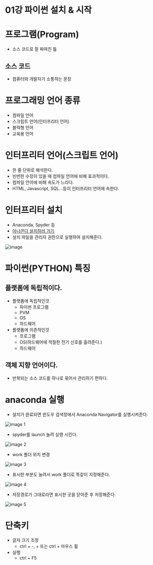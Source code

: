 # 01강 파이썬 설치 & 시작

# 프로그램(Program)

- 소스 코드로 잘 짜여진 틀

## 소스 코드

- 컴퓨터와 개발자가 소통하는 문장

# 프로그래밍 언어 종류

- 컴파일 언어
- 스크립트 언어(인터프리터 언어)
- 블럭형 언어
- 교육용 언어

# 인터프리터 언어(스크립트 언어)

- 한 줄 단위로 해석한다.
- 빈번한 수정이 있을 때 컴파일 언어에 비해 효과적이다.
- 컴파일 언어에 비해 속도가 느리다.
- HTML, Javascript, SQL…등이 인터프리터 언어에 속한다.

# 인터프리터 설치

- Anaconda, Spyder 등
- [아나콘다 설치하러 가기](https://www.anaconda.com/download/success)
- 설치 파일을 관리자 권한으로 실행하여 설치해준다.

![image](https://github.com/user-attachments/assets/c64a8bbe-a0ac-4820-8761-ea2619315139)

# 파이썬(PYTHON) 특징

## 플랫폼에 독립적이다.

- 플랫폼에 독립적인것
    - 파이썬 프로그램
    - PVM
    - OS
    - 하드웨어
- 플랫폼에 의존적인것
    - 프로그램
    - OS(하드웨어에 적절한 전기 신호를 흘려준다.)
    - 하드웨어

## 객체 지향 언어이다.

- 반복되는 소스 코드를 하나로 묶어서 관리하기 편하다.

# anaconda 실행

- 설치가 완료되면 윈도우 검색창에서 Anaconda Navigator를 실행시켜준다.

![image 1](https://github.com/user-attachments/assets/4b41aa21-499e-493a-be3b-30c00570b6c0)

- spyder를 launch 눌려 실행 시킨다.

![image 2](https://github.com/user-attachments/assets/995db371-079e-4c74-9db8-8df4b892e2a4)

- work 폴더 위치 변경

![image 3](https://github.com/user-attachments/assets/48539253-84a4-487c-9c27-4c2f41b3c9af)

- 표시한 부분도 눌려서 work 폴더로 똑같이 지정해준다.

![image 4](https://github.com/user-attachments/assets/a0d78d59-2a1e-47db-8937-e18f693faab3)

- 저장경로가 그대로라면 표시한 곳을 닫아준 후 저장해준다.

![image 5](https://github.com/user-attachments/assets/32d34291-26af-4838-9f8c-7c8b2ce136c6)

# 단축키

- 글자 크기 조정
    - ctrl + -, + 또는 ctrl + 마우스 휠
- 실행
    - ctrl + F5
